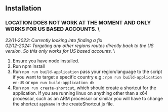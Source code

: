 ## Installation

### LOCATION DOES NOT WORK AT THE MOMENT AND ONLY WORKS FOR US BASED ACCOUNTS.  \
_23/11-2023: Currently looking into finding a fix_  \
_02/12-2024: Targeting any other regions routes directly back to the US version. So this only works for US based accounts._  \

1. Ensure you have node installed.
2. Run npm install
3. Run `npm run build-application` pass your region/language to the script if you want to target a specific country e.g.: `npm run build-application en-US` or `npm run build-application dk`
4. Run `npm run create-shortcut`, which should create a shortcut for the application. If you are running linux on anything other than a x64 processor, such as an ARM processor or similar you will have to change the shortcut `appName` in the createShortcut.js file.
